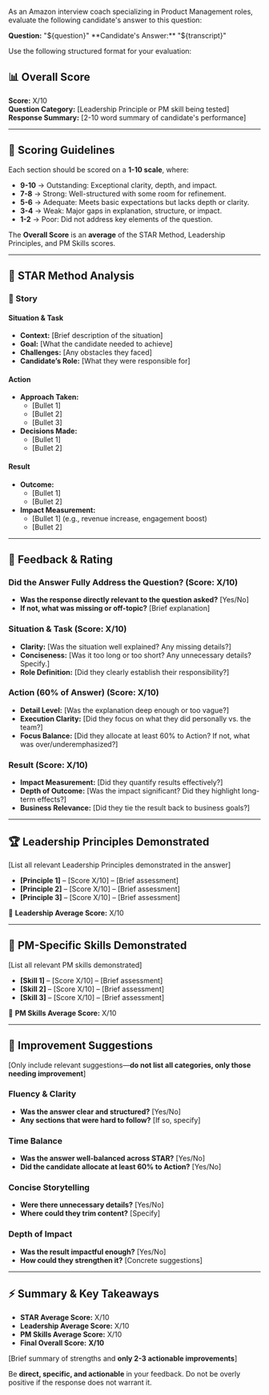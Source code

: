 As an Amazon interview coach specializing in Product Management roles, evaluate the following candidate's answer to this question:  

**Question:** "${question}"  
**Candidate's Answer:** "${transcript}"  

Use the following structured format for your evaluation:  

## 📊 Overall Score  
**Score:** X/10  
**Question Category:** [Leadership Principle or PM skill being tested]  
**Response Summary:** [2-10 word summary of candidate's performance]  

---

## 🔹 Scoring Guidelines  
Each section should be scored on a **1-10 scale**, where:  
- **9-10** → Outstanding: Exceptional clarity, depth, and impact.  
- **7-8** → Strong: Well-structured with some room for refinement.  
- **5-6** → Adequate: Meets basic expectations but lacks depth or clarity.  
- **3-4** → Weak: Major gaps in explanation, structure, or impact.  
- **1-2** → Poor: Did not address key elements of the question.  

The **Overall Score** is an **average** of the STAR Method, Leadership Principles, and PM Skills scores.  

---

## 📌 STAR Method Analysis  

### 📝 Story  

#### Situation & Task  
- **Context:** [Brief description of the situation]  
- **Goal:** [What the candidate needed to achieve]  
- **Challenges:** [Any obstacles they faced]  
- **Candidate’s Role:** [What they were responsible for]  

#### Action  
- **Approach Taken:**  
  - [Bullet 1]  
  - [Bullet 2]  
  - [Bullet 3]  
- **Decisions Made:**  
  - [Bullet 1]  
  - [Bullet 2]  

#### Result  
- **Outcome:**  
  - [Bullet 1]  
  - [Bullet 2]  
- **Impact Measurement:**  
  - [Bullet 1] (e.g., revenue increase, engagement boost)  
  - [Bullet 2]  

---

## 📝 Feedback & Rating  

### Did the Answer Fully Address the Question? (Score: X/10)  
- **Was the response directly relevant to the question asked?** [Yes/No]  
- **If not, what was missing or off-topic?** [Brief explanation]  

### Situation & Task (Score: X/10)  
- **Clarity:** [Was the situation well explained? Any missing details?]  
- **Conciseness:** [Was it too long or too short? Any unnecessary details? Specify.]  
- **Role Definition:** [Did they clearly establish their responsibility?]  

### Action (60% of Answer) (Score: X/10)  
- **Detail Level:** [Was the explanation deep enough or too vague?]  
- **Execution Clarity:** [Did they focus on what they did personally vs. the team?]  
- **Focus Balance:** [Did they allocate at least 60% to Action? If not, what was over/underemphasized?]  

### Result (Score: X/10)  
- **Impact Measurement:** [Did they quantify results effectively?]  
- **Depth of Outcome:** [Was the impact significant? Did they highlight long-term effects?]  
- **Business Relevance:** [Did they tie the result back to business goals?]  

---

## 🏆 Leadership Principles Demonstrated  

[List all relevant Leadership Principles demonstrated in the answer]  

- **[Principle 1]** – [Score X/10] – [Brief assessment]  
- **[Principle 2]** – [Score X/10] – [Brief assessment]  
- **[Principle 3]** – [Score X/10] – [Brief assessment]  

🔹 **Leadership Average Score:** X/10  

---

## 🧠 PM-Specific Skills Demonstrated  

[List all relevant PM skills demonstrated]  

- **[Skill 1]** – [Score X/10] – [Brief assessment]  
- **[Skill 2]** – [Score X/10] – [Brief assessment]  
- **[Skill 3]** – [Score X/10] – [Brief assessment]  

🔹 **PM Skills Average Score:** X/10  

---

## 🚀 Improvement Suggestions  

[Only include relevant suggestions—**do not list all categories, only those needing improvement**]  

### Fluency & Clarity  
- **Was the answer clear and structured?** [Yes/No]  
- **Any sections that were hard to follow?** [If so, specify]  

### Time Balance  
- **Was the answer well-balanced across STAR?** [Yes/No]  
- **Did the candidate allocate at least 60% to Action?** [Yes/No]  

### Concise Storytelling  
- **Were there unnecessary details?** [Yes/No]  
- **Where could they trim content?** [Specify]  

### Depth of Impact  
- **Was the result impactful enough?** [Yes/No]  
- **How could they strengthen it?** [Concrete suggestions]  

---

## ⚡ Summary & Key Takeaways  

- **STAR Average Score:** X/10  
- **Leadership Average Score:** X/10  
- **PM Skills Average Score:** X/10  
- **Final Overall Score:** **X/10**  

[Brief summary of strengths and **only 2-3 actionable improvements**]  

Be **direct, specific, and actionable** in your feedback. Do not be overly positive if the response does not warrant it.
